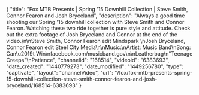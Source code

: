 {
    "title": "Fox MTB Presents | Spring '15 Downhill Collection | Steve Smith, Connor Fearon and Josh Bryceland",
    "description": "Always a good time shooting our Spring '15 downhill collection with Steve Smith and Connor Fearon. Watching these two ride together is pure style and attitude. Check out the extra footage of Josh Bryceland and Connor at the end of the video.\n\nSteve Smith, Connor Fearon edit Mindspark \nJosh Bryceland, Connor Fearon edit Steel City Media\n\nMusic:\nArtist: Music Band\nSong: Can\u2019t Win\nfacebook.com\/musicband.gov\n\nLeatherbag\n\"Teenage Creeps\"\nPatience",
    "channelid": "168514",
    "videoid": "6383693",
    "date_created": "1440779273",
    "date_modified": "1449256780",
    "type": "captivate",
    "layout": "channelVideo",
    "url": "\/fox\/fox-mtb-presents-spring-15-downhill-collection-steve-smith-connor-fearon-and-josh-bryceland\/168514-6383693"
}